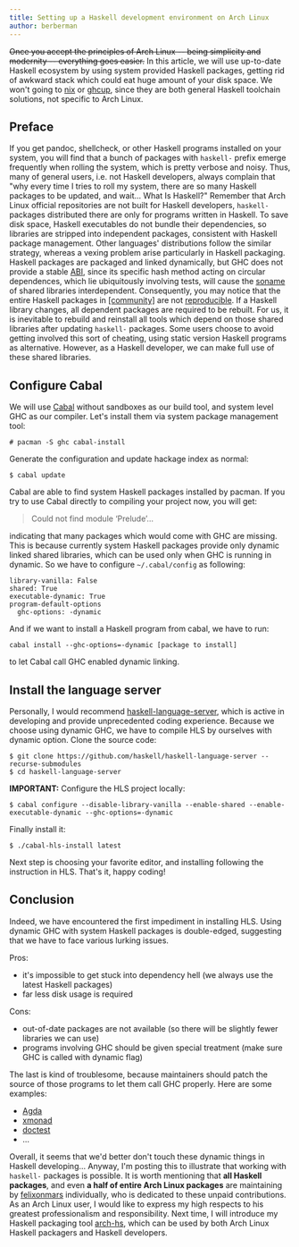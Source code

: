 ```yaml
---
title: Setting up a Haskell development environment on Arch Linux
author: berberman
---
```


~~Once you accept the principles of Arch Linux -- being simplicity and modernity -- everything goes easier.~~ In this article, we will use up-to-date Haskell ecosystem by using system provided Haskell packages, getting rid of awkward stack which could eat huge amount of your disk space. We won't going to [nix](https://github.com/Gabriel439/haskell-nix) or [ghcup](https://gitlab.haskell.org/haskell/ghcup-hs), since they are both general Haskell toolchain solutions, not specific to Arch Linux.

## Preface

If you get pandoc, shellcheck, or other Haskell programs installed on your system, you will find that a bunch of packages with `haskell-` prefix emerge frequently when rolling the system, which is pretty verbose and noisy. Thus, many of general users, i.e. not Haskell developers, always complain that "why every time I tries to roll my system, there are so many Haskell packages to be updated, and wait... What Is Haskell?" Remember that Arch Linux official repositories are not built for Haskell developers, `haskell-` packages distributed there are only for programs written in Haskell. To save disk space, Haskell executables do not bundle their dependencies, so libraries are stripped into independent packages, consistent with Haskell package management. Other languages' distributions follow the similar strategy, whereas a vexing problem arise particularly in Haskell packaging. Haskell packages are packaged and linked dynamically, but GHC does not provide a stable [ABI](https://en.wikipedia.org/wiki/Application_binary_interface), since its specific hash method acting on circular dependences, which lie ubiquitously involving tests, will cause the [soname](https://en.wikipedia.org/wiki/Soname) of shared libraries interdependent. Consequently, you may notice that the entire Haskell packages in [[community]](https://www.archlinux.org/packages/) are not [reproducible](https://reproducible.archlinux.org/). If a Haskell library changes, all dependent packages are required to be rebuilt. For us, it is inevitable to rebuild and reinstall all tools which depend on those shared libraries after updating `haskell-` packages. Some users choose to avoid getting involved this sort of cheating, using static version Haskell programs as alternative. However, as a Haskell developer, we can make full use of these shared libraries.

## Configure Cabal

We will use [Cabal](https://cabal.readthedocs.io/en/3.2/) without sandboxes as our build tool, and system level GHC as our compiler. Let's install them via system package management tool:

```
# pacman -S ghc cabal-install
```

Generate the configuration and update hackage index as normal:

```
$ cabal update
```

Cabal are able to find system Haskell packages installed by pacman. If you try to use Cabal directly to compiling your project now, you will get:

> Could not find module ‘Prelude’...

indicating that many packages which would come with GHC are missing. This is because currently system Haskell packages provide only dynamic linked shared libraries, which can be used only when GHC is running in dynamic. So we have to configure `~/.cabal/config` as following:

```
library-vanilla: False
shared: True
executable-dynamic: True
program-default-options
  ghc-options: -dynamic
```

And if we want to install a Haskell program from cabal, we have to run:

```
cabal install --ghc-options=-dynamic [package to install]
```

to let Cabal call GHC enabled dynamic linking. 

## Install the language server

Personally, I would recommend [haskell-language-server](https://github.com/haskell/haskell-language-server), which is active in developing and provide unprecedented coding experience. Because we choose using dynamic GHC, we have to compile HLS by ourselves with dynamic option. Clone the source code:

```
$ git clone https://github.com/haskell/haskell-language-server --recurse-submodules
$ cd haskell-language-server
```

**IMPORTANT:** Configure the HLS project locally:

```
$ cabal configure --disable-library-vanilla --enable-shared --enable-executable-dynamic --ghc-options=-dynamic
```

Finally install it:

```
$ ./cabal-hls-install latest
```

Next step is choosing your favorite editor, and installing following the instruction in HLS. That's it, happy coding!

## Conclusion

Indeed, we have encountered the first impediment in installing HLS. Using dynamic GHC with system  Haskell packages is double-edged, suggesting that we have to face various lurking issues.

Pros:

* it's impossible to get stuck into dependency hell (we always use the latest Haskell packages)
* far less disk usage is required

Cons:

* out-of-date packages are not available (so there will be slightly fewer libraries we can use)
* programs involving GHC should be given special treatment (make sure GHC is called with dynamic flag)

The last is kind of troublesome, because maintainers should patch the source of those programs to let them call GHC properly. Here are some examples:

* [Agda](https://github.com/archlinux/svntogit-community/blob/59c345b179aee0d71aca0df5974056bb0ac15ae2/trunk/PKGBUILD#L31)
* [xmonad](https://github.com/archlinux/svntogit-community/blob/f06b6574b90addc54a67c664532b8175496e2495/trunk/dynamic-compilation.patch#L8)
* [doctest](https://github.com/archlinux/svntogit-community/blob/833e37fbe6de1f07e106d81e9e0ef9e08f0513ad/trunk/PKGBUILD#L20)
* ...

Overall, it seems that we'd better don't touch these dynamic things in Haskell developing... Anyway, I'm posting this to illustrate that working with `haskell-` packages is possible. It is worth mentioning that **all Haskell packages**, and even **a half of entire Arch Linux packages** are maintaining by [felixonmars](https://github.com/felixonmars) individually, who is dedicated to these unpaid contributions. As an Arch Linux user, I would like to express my high respects to his greatest professionalism and responsibility. Next time, I will introduce my Haskell packaging tool [arch-hs](https://github.com/berberman/arch-hs), which can be used by both Arch Linux Haskell packagers and Haskell developers.

